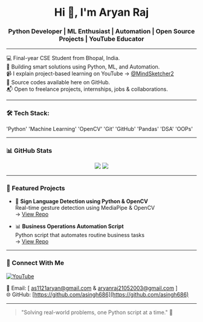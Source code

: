 <h1 align="center">Hi 👋, I'm Aryan Raj</h1>
<h3 align="center">Python Developer | ML Enthusiast | Automation | Open Source Projects | YouTube Educator</h3>

---

💻 Final-year CSE Student from Bhopal, India.  
🧠 Building smart solutions using Python, ML, and Automation.  
📹 I explain project-based learning on YouTube → [@MindSketcher2](https://youtube.com/@MindSketcher2)  
📁 Source codes available here on GitHub.  
📬 Open to freelance projects, internships, jobs & collaborations.

---

### 🛠️ Tech Stack:
'Python' 'Machine Learning' 'OpenCV' 'Git' 'GitHub' 'Pandas' 'DSA' 'OOPs'

---

### 📊 GitHub Stats
<p align="center">
  <img src="https://github-readme-stats.vercel.app/api?username=asingh686&show_icons=true&theme=tokyonight" />
  <img src="https://github-readme-stats.vercel.app/api/top-langs/?username=asingh686&layout=compact&theme=tokyonight" />
</p>

---

### 📌 Featured Projects
- 🤟 **Sign Language Detection using Python & OpenCV**  
  Real-time gesture detection using MediaPipe & OpenCV  
  → [View Repo](https://github.com/asingh686/sign-language-detector)

- 📊 **Business Operations Automation Script**  
  Python script that automates routine business tasks  
  → [View Repo](https://github.com/asingh686/business-automation)

---

### 🔗 Connect With Me
[![YouTube](https://img.shields.io/badge/-YouTube-red?style=flat-square&logo=youtube&logoColor=white)](https://youtube.com/@MindSketcher2)

📧 Email: [ as1121aryan@gmail.com & aryanraj21052003@gmail.com ]  
🌐 GitHub: [https://github.com/asingh686](https://github.com/asingh686)

---

> "Solving real-world problems, one Python script at a time." 🚀

